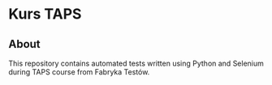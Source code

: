 # Kurs TAPS

## About

This repository contains automated tests written using Python and Selenium during TAPS course from Fabryka Testów.